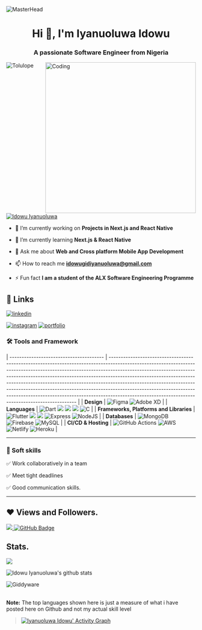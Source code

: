 ![MasterHead](https://blog.bit.ai/wp-content/uploads/2018/09/How-to-Embed-GitHub-Gists-in-Your-Documents-Blog-Banner.png)

<h1 align="center">Hi 👋, I'm Iyanuoluwa Idowu</h1>
<h3 align="center">A passionate Software Engineer from Nigeria</h3>
<img align= "right" alt="Coding" width="400" src="https://cdn.dribbble.com/users/1162077/screenshots/3848914/media/320984a9ca58b3c73274c9259ecf6de8.gif">

<p align="left"> <img src="https://komarev.com/ghpvc/?username=Giddyware&label=Profile%20views&color=0e75b6&style=flat" alt="Tolulope" /> </p>

<p align="left"> <a href="https://twitter.com/Idowugideon_" target="blank"><img src="https://img.shields.io/twitter/follow/Idowugideon_?logo=twitter&style=for-the-badge" alt="Idowu Iyanuoluwa" /></a> </p>

- 🔭 I’m currently working on **Projects in Next.js and React Native**

- 🌱 I’m currently learning **Next.js & React Native**

- 💬 Ask me about **Web and Cross platform Mobile App Development**

- 📫 How to reach me **idowugidiyanuoluwa@gmail.com**

- ⚡ Fun fact **I am a student of the ALX Software Engineering Programme**

## 🔗 Links

<!-- [![App Store](https://img.shields.io/badge/App_Store-0D96F6?style=for-the-badge&logo=app-store&logoColor=white)](https://developers.google.com/profile/u/tolulopefakunle/dashboard) -->

[![linkedin](https://img.shields.io/badge/linkedin-0A66C2?style=for-the-badge&logo=linkedin&logoColor=white)](https://www.linkedin.com/in/idowu-iyanuoluwa-10a49a23a/)

<!-- [![WhatsApp](https://img.shields.io/badge/WhatsApp-25D366?style=for-the-badge&logo=whatsapp&logoColor=white)](https://wa.link/4clrdv) -->

<!-- [![medium](https://img.shields.io/badge/medium-fff?style=for-the-badge&logo=medium&logoColor=black)](https://medium.com/@fakunleGiddyware) -->

[![instagram](https://img.shields.io/badge/instagram-1DA1F2?style=for-the-badge&logo=instagram&logoColor=white)](https://www.instagram.com/)
[![portfolio](https://img.shields.io/badge/my_portfolio-000?style=for-the-badge&logo=ko-fi&logoColor=white)](https://iyanuoluwagideon.netlify.app/)

### 🛠 Tools and Framework


| --------------------------------------- | ---------------------------------------------------------------------------------------------------------------------------------------------------------------------------------------------------------------------------------------------------------------------------------------------------------------------------------------------------------------------------------------------------------------------------------------------------------------------------------------------------------------------------------------------------- |
| **Design**                              | ![Figma](https://img.shields.io/badge/figma-%23F24E1E.svg?style=for-the-badge&logo=figma&logoColor=white) ![Adobe XD](https://img.shields.io/badge/Adobe%20XD-470137?style=for-the-badge&logo=Adobe%20XD&logoColor=#FF61F6)                                                                                                                                                                                                                                                                                                                          |
| **Languages**                           | ![Dart](https://img.shields.io/badge/dart-%230175C2.svg?style=for-the-badge&logo=dart&logoColor=white) <img src="https://img.shields.io/badge/JavaScript-323330?style=for-the-badge&logo=javascript&logoColor=F7DF1E" /> <img src="https://img.shields.io/badge/CSS3-1572B6?style=for-the-badge&logo=css3&logoColor=white" /> <img src="https://img.shields.io/badge/HTML5-E34F26?style=for-the-badge&logo=html5&logoColor=white" /> ![C](https://img.shields.io/badge/c-%2300599C.svg?style=for-the-badge&logo=c&logoColor=white)                   |
| **Frameworks, Platforms and Libraries** | ![Flutter](https://img.shields.io/badge/Flutter-%2302569B.svg?style=for-the-badge&logo=Flutter&logoColor=white) <img src="https://img.shields.io/badge/Bootstrap-563D7C?style=for-the-badge&logo=bootstrap&logoColor=white" /> <img src="https://img.shields.io/badge/React-20232A?style=for-the-badge&logo=react&logoColor=61DAFB" /> ![Express](https://img.shields.io/badge/Express-000?style=for-the-badge&logo=express&logoColor=white) ![NodeJS](https://img.shields.io/badge/node.js-6DA55F?style=for-the-badge&logo=node.js&logoColor=white) |
| **Databases**                           | ![MongoDB](https://img.shields.io/badge/MongoDB-%234ea94b.svg?style=for-the-badge&logo=mongodb&logoColor=white) ![Firebase](https://img.shields.io/badge/firebase-%23039BE5.svg?style=for-the-badge&logo=firebase) ![MySQL](https://img.shields.io/badge/mysql-%2300f.svg?style=for-the-badge&logo=mysql&logoColor=white)                                                                                                                                                                                                                            |
| **CI/CD & Hosting**                     | ![GitHub Actions](https://img.shields.io/badge/github%20actions-%232671E5.svg?style=for-the-badge&logo=githubactions&logoColor=white) ![AWS](https://img.shields.io/badge/AWS-%23FF9900.svg?style=for-the-badge&logo=amazon-aws&logoColor=white) ![Netlify](https://img.shields.io/badge/netlify-%23000000.svg?style=for-the-badge&logo=netlify&logoColor=#00C7B7) ![Heroku](https://img.shields.io/badge/heroku-%23430098.svg?style=for-the-badge&logo=heroku&logoColor=white)                                                                      |

</p>

<hr>

### 👔 Soft skills

✅ Work collaboratively in a team

✅ Meet tight deadlines

✅ Good communication skills.

<hr>

## ❤ Views and Followers.

<a href="https://github.com/Giddyware/github-profile-views-counter">
    <img src="https://komarev.com/ghpvc/?username=Giddyware">
</a>
<a href="https://github.com/Giddyware?tab=followers"><img src="https://img.shields.io/github/followers/Giddyware?label=Followers&style=social" alt="GitHub Badge"></a>

 <br>
 
 
 ## Stats.
 <p><img align="center" src="https://github-readme-stats.vercel.app/api/top-langs/?username=Giddyware&layout=compact&theme=dark&hide_border=false" /></p>
<p><img align="center" src="https://github-readme-stats.vercel.app/api?username=Giddyware&show_icons=true&include_all_commits=true&count_private=true&layout=compact&theme=dark&hide_border=false&border_radius=2&hide=contribs" alt="Idowu Iyanuoluwa's github stats" /></p>

<p><img align="center" src="https://github-readme-streak-stats.herokuapp.com/?user=Giddyware&theme=dark" alt="Giddyware" /></p>
<br/>
 <b>Note:</b> The top languages shown here is just a measure of what i have posted here on Github and not my actual skill level

> <a href="https://github.com/Giddyware/github-readme-activity-graph"><img alt="Iyanuoluwa Idowu' Activity Graph" src="https://activity-graph.herokuapp.com/graph?username=Giddyware&bg_color=0D1117&color=5BCDEC&line=5BCDEC&point=FFFFFF&hide_border=true" /></a>

<br/>

<!---
Giddyware/Giddyware is a ✨ special ✨ repository because its `README.md` (this file) appears on your GitHub profile.
You can click the Preview link to take a look at your changes.
--->
